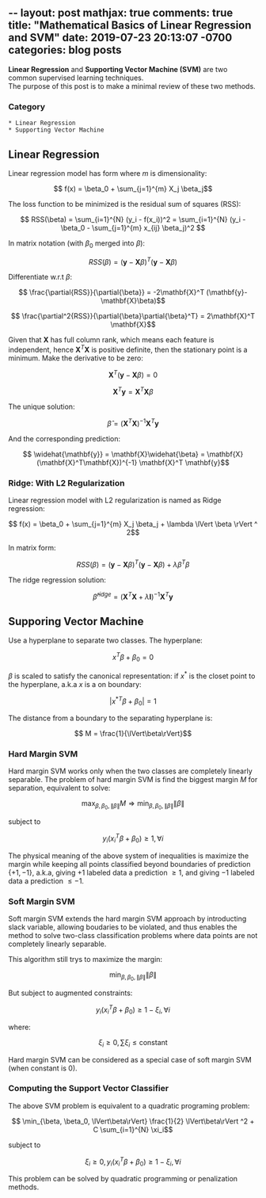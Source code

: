 --
layout: post
mathjax: true
comments: true
title:  "Mathematical Basics of Linear Regression and SVM"
date:   2019-07-23 20:13:07 -0700
categories: blog posts
---

**Linear Regression** and **Supporting Vector Machine (SVM)** are two common supervised learning techniques.  
The purpose of this post is to make a minimal review of these two methods.

### Category
```
* Linear Regression
* Supporting Vector Machine
```

## Linear Regression

Linear regression model has form where $m$ is dimensionality:

$$ f(x) = \beta_0 + \sum_{j=1}^{m} X_j \beta_j$$

The loss function to be minimized is the residual sum of squares (RSS):

$$ RSS(\beta) = \sum_{i=1}^{N} (y_i - f(x_i))^2 = \sum_{i=1}^{N} (y_i - \beta_0 - \sum_{j=1}^{m} x_{ij} \beta_j)^2 $$

In matrix notation (with $\beta_0$ merged into $\beta$):

$$ RSS(\beta) = (\mathbf{y}-\mathbf{X}\beta)^{T}(\mathbf{y}-\mathbf{X}\beta)$$

Differentiate w.r.t $\beta$:

$$ \frac{\partial{RSS}}{\partial{\beta}} = -2\mathbf{X}^T (\mathbf{y}-\mathbf{X}\beta)$$

$$ \frac{\partial^2{RSS}}{\partial{\beta}\partial{\beta}^T} = 2\mathbf{X}^T \mathbf{X}$$

Given that $\mathbf{X}$ has full column rank, which means each feature is independent, hence $\mathbf{X}^T \mathbf{X}$ is positive definite, then the stationary point is a minimum. Make the derivative to be zero:

$$\mathbf{X}^T (\mathbf{y}-\mathbf{X}\beta) = 0$$

$$\mathbf{X}^T \mathbf{y}= \mathbf{X}^T\mathbf{X}\beta$$

The unique solution:

$$ \widehat{\beta} = (\mathbf{X}^T\mathbf{X})^{-1} \mathbf{X}^T \mathbf{y}$$

And the corresponding prediction:

$$ \widehat{\mathbf{y}} = \mathbf{X}\widehat{\beta} = \mathbf{X}(\mathbf{X}^T\mathbf{X})^{-1} \mathbf{X}^T \mathbf{y}$$

### Ridge: With L2 Regularization ###

Linear regression model with L2 regularization is named as Ridge regression: 

$$ f(x) = \beta_0 + \sum_{j=1}^{m} X_j \beta_j + \lambda \lVert \beta \rVert ^ 2$$

In matrix form:

$$ RSS(\beta) = (\mathbf{y}-\mathbf{X}\beta)^{T}(\mathbf{y}-\mathbf{X}\beta) + \lambda \beta^T \beta $$

The ridge regression solution:

$$ \widehat{\beta}^{ridge} = (\mathbf{X}^T\mathbf{X}+\lambda \mathbf{I})^{-1} \mathbf{X}^T \mathbf{y}$$

## Supporing Vector Machine

Use a hyperplane to separate two classes. The hyperplane:

$$ x^T \beta + \beta_0 = 0$$

$\beta$ is scaled to satisfy the canonical representation: if $x^*$ is the closet point to the hyperplane, a.k.a $x$ is a on boundary:

$$ |{x^*}^T \beta + \beta_0| = 1$$

The distance from a boundary to the separating hyperplane is:

$$ M = \frac{1}{\lVert\beta\rVert}$$

### Hard Margin SVM ###

Hard margin SVM works only when the two classes are completely linearly separable. The problem of hard margin SVM is find the biggest margin $M$ for separation, equivalent to solve:

$$ \max_{\beta, \beta_0, \lVert\beta\rVert} M \Rightarrow \min_{\beta, \beta_0, \lVert\beta\rVert} \lVert\beta\rVert$$

subject to

$$ y_i(x_i^T\beta + \beta_0) \geq 1, \forall i$$

The physical meaning of the above system of inequalities is maximize the margin while keeping all points classified beyond boundaries of prediction $\{+1, -1\}$, a.k.a, giving $+1$ labeled data a prediction $\geq 1$, and giving $-1$ labeled data a prediction $\leq -1$.

### Soft Margin SVM ###

Soft margin SVM extends the hard margin SVM approach by introducting slack variable, allowing boudaries to be violated, and thus enables the method to solve two-class classification problems where data points are not completely linearly separable. 

This algorithm still trys to maximize the margin:

$$ \min_{\beta, \beta_0, \lVert\beta\rVert} \lVert\beta\rVert$$

But subject to augmented constraints:

$$ y_i(x_i^T\beta + \beta_0) \geq 1 - \xi_i, \forall i$$

where:

$$\xi_i \geq 0, \sum \xi_i \leq \text{constant}$$

Hard margin SVM  can be considered as a special case of soft margin SVM (when constant is $0$). 

### Computing the Support Vector Classifier ###
The above SVM problem is equivalent to a quadratic programing problem:

$$ \min_{\beta, \beta_0, \lVert\beta\rVert} \frac{1}{2} \lVert\beta\rVert ^2 + C \sum_{i=1}^{N} \xi_i$$

subject to

$$ \xi_i \geq 0,y_i(x_i^T\beta + \beta_0) \geq 1 - \xi_i, \forall i$$

This problem can be solved by quadratic programming or penalization methods.